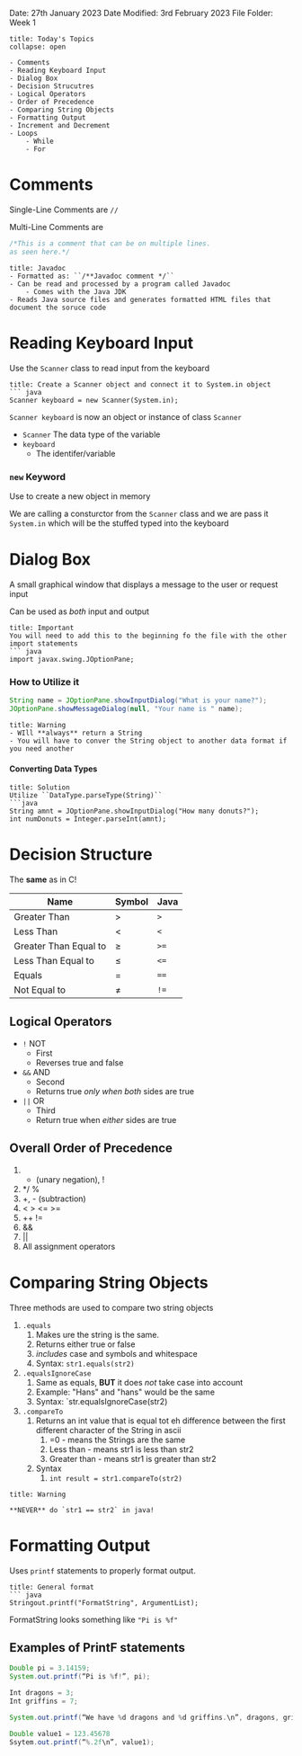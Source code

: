 Date: 27th January 2023
Date Modified: 3rd February 2023
File Folder: Week 1

```ad-abstract
title: Today's Topics
collapse: open

- Comments
- Reading Keyboard Input
- Dialog Box
- Decision Strucutres
- Logical Operators
- Order of Precedence 
- Comparing String Objects
- Formatting Output
- Increment and Decrement
- Loops
	- While
	- For

```


# Comments

Single-Line Comments are ``//``

Multi-Line Comments are 
``` java
/*This is a comment that can be on multiple lines.
as seen here.*/
```


```ad-info
title: Javadoc
- Formatted as: ``/**Javadoc comment */``
- Can be read and processed by a program called Javadoc
	- Comes with the Java JDK
- Reads Java source files and generates formatted HTML files that document the soruce code
```

# Reading Keyboard Input

Use the ``Scanner`` class to read input from the keyboard

```ad-example
title: Create a Scanner object and connect it to System.in object
``` java
Scanner keyboard = new Scanner(System.in);
```

``Scanner keyboard`` is now an object or instance of class ``Scanner``

- ``Scanner``
	The data type of the variable
- ``keyboard``
	- The identifer/variable

### ``new`` Keyword

Use to create a new object in memory

We are calling a consturctor from the ``Scanner`` class and we are pass it ``System.in`` which will be the stuffed typed into the keyboard

# Dialog Box 

A small graphical window that displays a message to the user or request input

Can be used as *both* input and output

```ad-warning
title: Important
You will need to add this to the beginning fo the file with the other import statements
``` java
import javax.swing.JOptionPane;
```

### How to Utilize it

``` java
String name = JOptionPane.showInputDialog("What is your name?");
JOptionPane.showMessageDialog(null, "Your name is " name);
```

```ad-danger
title: Warning
- WIll **always** return a String
- You will have to conver the String object to another data format if you need another
```

#### Converting Data Types

```ad-check
title: Solution
Utilize ``DataType.parseType(String)``
```java
String amnt = JOptionPane.showInputDialog("How many donuts?");
int numDonuts = Integer.parseInt(amnt);

```

# Decision Structure

The **same** as in C!

| Name                  | Symbol | Java   |
| --------------------- | ------ | ------ |
| Greater Than          | $>$    | ``>``  |
| Less Than             | $<$    | ``<``  |
| Greater Than Equal to | $\ge$  | ``>=`` |
| Less Than Equal to    | $\le$  | ``<=`` |
| Equals                | $=$    | ``==`` |
| Not Equal to          | $\ne$  | ``!=``       |

## Logical Operators

- `!` NOT
	- First
	- Reverses true and false
- ``&&`` AND
	- Second
	- Returns true *only when both* sides are true
- ``||`` OR
	- Third
	- Return true when *either* sides are true

## Overall Order of Precedence

1.  - (unary negation), !
2. */ %
3. +, - (subtraction)
4. < > <= >=
5. ++ !=
6. &&
7. ||
8. All assignment operators

# Comparing String Objects

Three methods are used to compare two string objects

1. `.equals`
	1. Makes ure the string is the same.
	2. Returns either true or false
	3. *includes* case and symbols and whitespace
	4. Syntax: ``str1.equals(str2)``
2. `.equalsIgnoreCase`
	1. Same as equals, **BUT** it does *not* take case into account
	2. Example: "Hans" and "hans" would be the same
	3. Syntax: `str.equalsIgnoreCase(str2)
3. `.compareTo`
	1. Returns an int value that is equal tot eh difference between the first different character of the String in ascii
		1. =0 - means the Strings are the same
		2. Less than - means str1 is less than str2
		3. Greater than - means str1 is greater than str2
	2. Syntax 
		1. `int result = str1.compareTo(str2)`

```ad-danger
title: Warning

**NEVER** do `str1 == str2` in java!
```

# Formatting Output

Uses `printf` statements to properly format output.

```ad-info
title: General format
``` java
Stringout.printf("FormatString", ArgumentList);
```

FormatString looks something like `"Pi is %f"`

## Examples of PrintF statements

``` java
Double pi = 3.14159;
System.out.printf(“Pi is %f!”, pi);

Int dragons = 3;
Int griffins = 7;

System.out.printf(“We have %d dragons and %d griffins.\n”, dragons, griffins);

Double value1 = 123.45678
Ssytem.out.printf(“%.2f\n”, value1);
```
